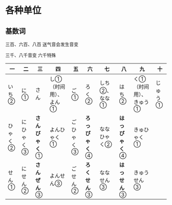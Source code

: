 # 各种单位



##  基数词

三百、六百、八百 送气音会发生音变

三千、八千音变 六千特殊

| 一      | 二        | 三              | 四                   | 五        | 六              | 七           | 八              | 九                     | 十      |
| ------- | --------- | --------------- | -------------------- | --------- | --------------- | ------------ | --------------- | ---------------------- | ------- |
| いち②   | に①       | さん            | し①（时间用）、よん① | ご①       | ろく②           | しち②、なな① | はち②           | く①（时间用）、きゅう① | じゅう① |
| ひゃく② | にひゃく③ | **さんびゃく**① | よんひゃく①          | ごひゃく③ | **ろっぴゃく**④ | ななひゃく②  | **はっぴゃく**④ | きゅひゃく①            |         |
| せん①   | にせん②   | **さんぜん**③   | よんせん③            | ごせん②   | **ろくせん**③   | ななせん③    | **はっせん**③   | きゅうせん③            |         |



















